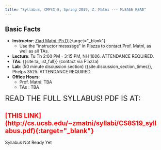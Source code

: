 ```yaml
---
title: "Syllabus, CMPSC 8, Spring 2019, Z. Matni --- PLEASE READ"
---
```


Basic Facts
-----------

* **Instructor**:  [Ziad Matni, Ph.D.](http://www.cs.ucsb.edu/~zmatni){:target="_blank"}
   * Use the "instructor messsage" in Piazza to contact Prof. Matni, as well as all TAs.
* **Lecture**: Tu Th 2:00 PM - 3:15 PM, NH 1006. ATTENDANCE REQUIRED. 
* **TAs**: {{site.ta_list_full}} (contact via Piazza)
* **Lab**: (50 minute discussion section) {{site.discussion_section_times}}, Phelps 3525. ATTENDANCE REQUIRED.                                         
* **Office Hours**:
    * Prof. Matni:      TBA
    * TAs        :      TBA

<p><font size="5">READ THE FULL SYLLABUS! PDF IS AT:</font></p>
<h2><font color="red">
<div markdown="1">
[THIS LINK](http://cs.ucsb.edu/~zmatni/syllabi/CS8S19_syllabus.pdf){:target="_blank"}
</div>
</font></h2>
Syllabus Not Ready Yet

